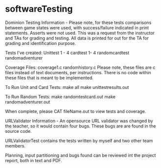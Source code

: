 # softwareTesting

Dominion Testing Information -
Please note, for these tests comparisons between game states were used, with success/failure
indicated in print statements. Asserts were not used. This was a request from the instructor 
and TAs for grading and testing. All data is printed for out for the TA for grading and identification
purpose.

Tests I've created:
Unittest 1 - 4
cardtest 1- 4
randomcardtest
randomadventurer

Coverage Files:
coverage1.c
randomhistory.c
Please note, these files are c files instead of text documents, per instructions. There is
no code within these files that is meant to be implemented.

To Run Unit and Card Tests:
make all
make unittestresults.out

To Run Random Tests:
make randomtestcard.out
make randomadventurer.out

When complete, please CAT fileName.out to view tests and coverage.


URLValidator Information -
An opensource URL validator was changed by the teacher, so it would contain four bugs. These bugs are are found in the
source code.

URLValidatorTest contains the tests written by myself and two other team members. 

Planning, input partitioning and bugs found can be reviewed int the project report, both in text and PDF.
